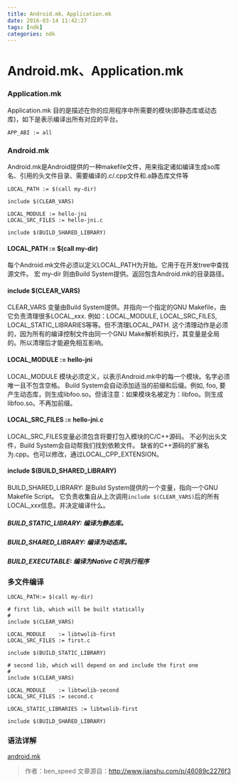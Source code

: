 ```yaml
---
title: Android.mk、Application.mk
date: 2016-03-14 11:42:27
tags: [ndk]
categories: ndk
---
```


# Android.mk、Application.mk

### Application.mk
Application.mk 目的是描述在你的应用程序中所需要的模块(即静态库或动态库)，如下是表示编译出所有对应的平台。

`````
APP_ABI := all
`````
### Android.mk
Android.mk是Android提供的一种makefile文件，用来指定诸如编译生成so库名、引用的头文件目录、需要编译的.c/.cpp文件和.a静态库文件等

`````
LOCAL_PATH := $(call my-dir)

include $(CLEAR_VARS)

LOCAL_MODULE := hello-jni
LOCAL_SRC_FILES := hello-jni.c

include $(BUILD_SHARED_LIBRARY)
`````
<!-- more -->

#### LOCAL_PATH := $(call my-dir)
每个Android.mk文件必须以定义LOCAL_PATH为开始。它用于在开发tree中查找源文件。
宏 my-dir 则由Build System提供。返回包含Android.mk的目录路径。

#### include $(CLEAR_VARS)
CLEAR_VARS 变量由Build System提供。并指向一个指定的GNU Makefile，由它负责清理很多LOCAL_xxx.
例如：LOCAL_MODULE, LOCAL_SRC_FILES, LOCAL_STATIC_LIBRARIES等等。但不清理LOCAL_PATH.
这个清理动作是必须的，因为所有的编译控制文件由同一个GNU Make解析和执行，其变量是全局的。所以清理后才能避免相互影响。

#### LOCAL_MODULE := hello-jni
LOCAL_MODULE 模块必须定义，以表示Android.mk中的每一个模块。名字必须唯一且不包含空格。
Build System会自动添加适当的前缀和后缀。例如, foo, 要产生动态库，则生成libfoo.so。但请注意：如果模块名被定为：libfoo。则生成libfoo.so。不再加前缀。

#### LOCAL_SRC_FILES := hello-jni.c
LOCAL_SRC_FILES变量必须包含将要打包入模块的C/C++源码。
不必列出头文件，Build System会自动帮我们找到依赖文件。
缺省的C++源码的扩展名为.cpp。也可以修改，通过LOCAL_CPP_EXTENSION。

#### include $(BUILD_SHARED_LIBRARY)
BUILD_SHARED_LIBRARY: 是Build System提供的一个变量，指向一个GNU Makefile Script。
它负责收集自从上次调用`include $(CLEAR_VARS)`后的所有LOCAL_xxx信息。并决定编译什么。

##### BUILD_STATIC_LIBRARY: 编译为静态库。
##### BUILD_SHARED_LIBRARY: 编译为动态库。
##### BUILD_EXECUTABLE: 编译为Native C可执行程序

### 多文件编译

`````
LOCAL_PATH:= $(call my-dir)

# first lib, which will be built statically
#
include $(CLEAR_VARS)

LOCAL_MODULE    := libtwolib-first
LOCAL_SRC_FILES := first.c

include $(BUILD_STATIC_LIBRARY)

# second lib, which will depend on and include the first one
#
include $(CLEAR_VARS)

LOCAL_MODULE    := libtwolib-second
LOCAL_SRC_FILES := second.c

LOCAL_STATIC_LIBRARIES := libtwolib-first

include $(BUILD_SHARED_LIBRARY)
`````

### 语法详解

[android.mk](http://android.mk/)

> 作者：ben_speed 
> 文章源自：http://www.jianshu.com/p/46089c2276f3

